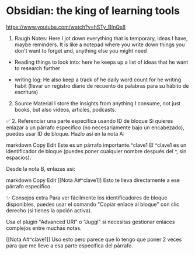 # Obsidian: the king of learning tools

https://www.youtube.com/watch?v=hSTy_BInQs8

1. Raugh Notes: 
Here I jot down everything that is temporary, ideas I have, maybe reminders.
It is like a notepad where you write down things you don't want to forget and, anything else you might need

- Reading things to look into: 
here he keeps up a list of ideas that he want to research further

- writing log:
He also keep a track of he daily word count for he writing habit (llevar un registro diario de recuento de palabras
para su hábito de escritura)


2. Source Material
I store the insights from anything I consume, not just books, but also videos, articles, podcasts.



✅ 2. Referenciar una parte específica usando ID de bloque
Si quieres enlazar a un párrafo específico (no necesariamente bajo un encabezado), puedes usar ID de bloque. Hazlo así en la nota A:

markdown
Copy
Edit
Este es un párrafo importante.^clave1
El ^clave1 es un identificador de bloque (puedes poner cualquier nombre después del ^, sin espacios).

Desde la nota B, enlazas así:

markdown
Copy
Edit
[[Nota A#^clave1]]
Esto te lleva directamente a ese párrafo específico.

✨ Consejos extra
Para ver fácilmente los identificadores de bloque disponibles, puedes usar el comando "Copiar enlace al bloque" con clic derecho (si tienes la opción activa).

Usa el plugin "Advanced URI" o "Juggl" si necesitas gestionar enlaces complejos entre muchas notas.



[[Nota A#^clave1]]
Uso esto pero parece que lo tengo que poner 2 veces para que me lleve a esa parte específica del párrafo.







